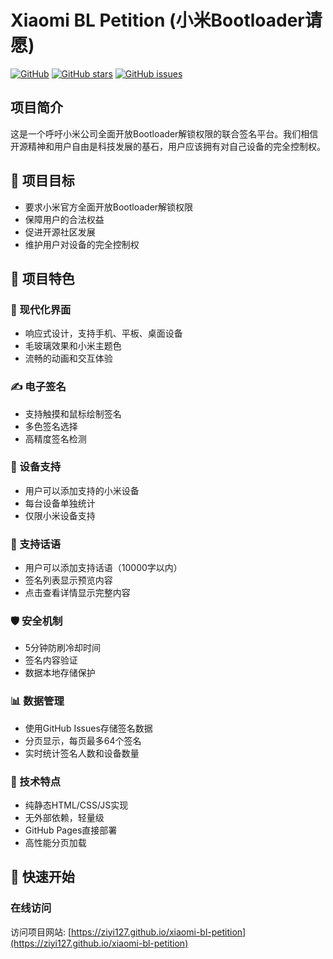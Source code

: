 # Xiaomi BL Petition (小米Bootloader请愿)

[![GitHub](https://img.shields.io/github/license/ziyi127/xiaomi-bl-petition)](https://github.com/ziyi127/xiaomi-bl-petition)
[![GitHub stars](https://img.shields.io/github/stars/ziyi127/xiaomi-bl-petition)](https://github.com/ziyi127/xiaomi-bl-petition/stargazers)
[![GitHub issues](https://img.shields.io/github/issues/ziyi127/xiaomi-bl-petition)](https://github.com/ziyi127/xiaomi-bl-petition/issues)

## 项目简介

这是一个呼吁小米公司全面开放Bootloader解锁权限的联合签名平台。我们相信开源精神和用户自由是科技发展的基石，用户应该拥有对自己设备的完全控制权。

## 🎯 项目目标

- 要求小米官方全面开放Bootloader解锁权限
- 保障用户的合法权益
- 促进开源社区发展
- 维护用户对设备的完全控制权

## 🌟 项目特色

### 📱 现代化界面
- 响应式设计，支持手机、平板、桌面设备
- 毛玻璃效果和小米主题色
- 流畅的动画和交互体验

### ✍️ 电子签名
- 支持触摸和鼠标绘制签名
- 多色签名选择
- 高精度签名检测

### 📱 设备支持
- 用户可以添加支持的小米设备
- 每台设备单独统计
- 仅限小米设备支持

### 💬 支持话语
- 用户可以添加支持话语（10000字以内）
- 签名列表显示预览内容
- 点击查看详情显示完整内容

### 🛡️ 安全机制
- 5分钟防刷冷却时间
- 签名内容验证
- 数据本地存储保护

### 📊 数据管理
- 使用GitHub Issues存储签名数据
- 分页显示，每页最多64个签名
- 实时统计签名人数和设备数量

### 🔧 技术特点
- 纯静态HTML/CSS/JS实现
- 无外部依赖，轻量级
- GitHub Pages直接部署
- 高性能分页加载


## 🚀 快速开始

### 在线访问
访问项目网站: [https://ziyi127.github.io/xiaomi-bl-petition](https://ziyi127.github.io/xiaomi-bl-petition)

